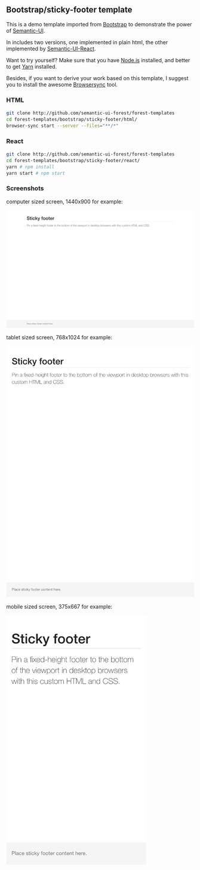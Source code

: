 ## Bootstrap/sticky-footer template

This is a demo template imported from
[Bootstrap](https://getbootstrap.com/docs/3.3/examples/sticky-footer/) to demonstrate
the power of [Semantic-UI](https://semantic-ui.com).

In includes two versions, one implemented in plain html, the other implemented
by [Semantic-UI-React](https://react.semantic-ui.com/).

Want to try yourself? Make sure that you have
[Node.js](https://nodejs.org/en/download/package-manager/) installed,
and better to get [Yarn](https://yarnpkg.com/) installed.

Besides, if you want to derive your work based on this template, I suggest you
to install the awesome [Browsersync](https://browsersync.io/) tool.

### HTML

```sh
git clone http://github.com/semantic-ui-forest/forest-templates
cd forest-templates/bootstrap/sticky-footer/html/
browser-sync start --server --files="**/*"
```

### React

```sh
git clone http://github.com/semantic-ui-forest/forest-templates
cd forest-templates/bootstrap/sticky-footer/react/
yarn # npm install
yarn start # npm start
```

### Screenshots

computer sized screen, 1440x900 for example:

<img src="./screenshots/sticky-footer-1440x900.png" width="1440">

tablet sized screen, 768x1024 for example:

<img src="./screenshots/sticky-footer-768x1024.png" width="768">

mobile sized screen, 375x667 for example:

<img src="./screenshots/sticky-footer-375x667.png" width="375">
